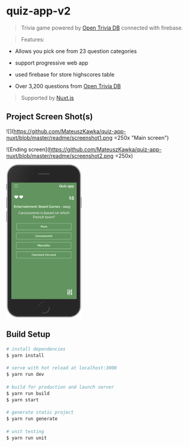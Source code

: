 # quiz-app-v2

> Trivia game powered by [Open Trivia DB](https://opentdb.com/api_config.php) connected with firebase.

> Features:

  * Allows you pick one from 23 question categories

  * support progressive web app

  * used firebase for store highscores table

  * Over 3,200 questions from [Open Trivia DB](https://opentdb.com/api_config.php)

> Supported by [Nuxt.js](https://nuxtjs.org)

## Project Screen Shot(s)

![](https://github.com/MateuszKawka/quiz-app-nuxt/blob/master/readme/screenshot1.png =250x "Main screen")

![Ending screen](https://github.com/MateuszKawka/quiz-app-nuxt/blob/master/readme/screenshot2.png =250x)

<img src="https://github.com/MateuszKawka/quiz-app-nuxt/blob/master/readme/screenshot2.png" alt="Ending screen"
	title="Ending screen" width="200" />

## Build Setup

``` bash
# install dependencies
$ yarn install

# serve with hot reload at localhost:3000
$ yarn run dev

# build for production and launch server
$ yarn run build
$ yarn start

# generate static project
$ yarn run generate

# unit testing
$ yarn run unit
```